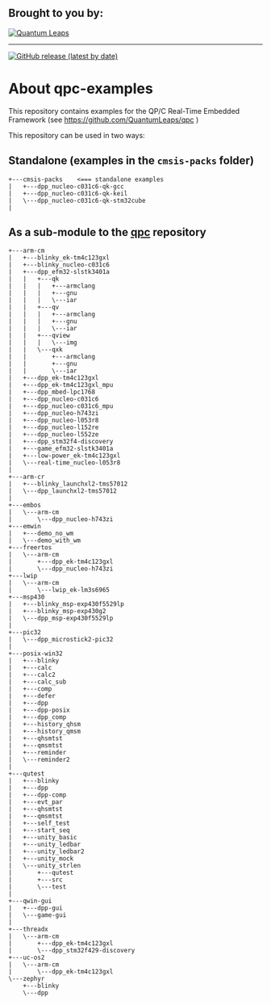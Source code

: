 ## Brought to you by:
[![Quantum Leaps](https://www.state-machine.com/attachments/logo_ql_400.png)](https://www.state-machine.com)
<hr>

[![GitHub release (latest by date)](https://img.shields.io/github/v/release/QuantumLeaps/qpc-examples)](https://github.com/QuantumLeaps/qpc-examples/releases/latest)


# About qpc-examples

This repository contains examples for the QP/C Real-Time Embedded Framework
(see https://github.com/QuantumLeaps/qpc )

This repository can be used in two ways:

## Standalone (examples in the `cmsis-packs` folder)

```
+---cmsis-packs    <=== standalone examples
|   +---dpp_nucleo-c031c6-qk-gcc
|   +---dpp_nucleo-c031c6-qk-keil
|   \---dpp_nucleo-c031c6-qk-stm32cube
|
```

## As a sub-module to the [qpc](https://github.com/QuantumLeaps/qpc) repository

```
+---arm-cm
|   +---blinky_ek-tm4c123gxl
|   +---blinky_nucleo-c031c6
|   +---dpp_efm32-slstk3401a
|   |   +---qk
|   |   |   +---armclang
|   |   |   +---gnu
|   |   |   \---iar
|   |   +---qv
|   |   |   +---armclang
|   |   |   +---gnu
|   |   |   \---iar
|   |   +---qview
|   |   |   \---img
|   |   \---qxk
|   |       +---armclang
|   |       +---gnu
|   |       \---iar
|   +---dpp_ek-tm4c123gxl
|   +---dpp_ek-tm4c123gxl_mpu
|   +---dpp_mbed-lpc1768
|   +---dpp_nucleo-c031c6
|   +---dpp_nucleo-c031c6_mpu
|   +---dpp_nucleo-h743zi
|   +---dpp_nucleo-l053r8
|   +---dpp_nucleo-l152re
|   +---dpp_nucleo-l552ze
|   +---dpp_stm32f4-discovery
|   +---game_efm32-slstk3401a
|   +---low-power_ek-tm4c123gxl
|   \---real-time_nucleo-l053r8
|
+---arm-cr
|   +---blinky_launchxl2-tms57012
|   \---dpp_launchxl2-tms57012
|
+---embos
|   \---arm-cm
|       \---dpp_nucleo-h743zi
+---emwin
|   +---demo_no_wm
|   \---demo_with_wm
+---freertos
|   \---arm-cm
|       +---dpp_ek-tm4c123gxl
|       \---dpp_nucleo-h743zi
+---lwip
|   \---arm-cm
|       \---lwip_ek-lm3s6965
+---msp430
|   +---blinky_msp-exp430f5529lp
|   +---blinky_msp-exp430g2
|   \---dpp_msp-exp430f5529lp
|
+---pic32
|   \---dpp_microstick2-pic32
|
+---posix-win32
|   +---blinky
|   +---calc
|   +---calc2
|   +---calc_sub
|   +---comp
|   +---defer
|   +---dpp
|   +---dpp-posix
|   +---dpp_comp
|   +---history_qhsm
|   +---history_qmsm
|   +---qhsmtst
|   +---qmsmtst
|   +---reminder
|   \---reminder2
|
+---qutest
|   +---blinky
|   +---dpp
|   +---dpp-comp
|   +---evt_par
|   +---qhsmtst
|   +---qmsmtst
|   +---self_test
|   +---start_seq
|   +---unity_basic
|   +---unity_ledbar
|   +---unity_ledbar2
|   +---unity_mock
|   \---unity_strlen
|       +---qutest
|       +---src
|       \---test
|
+---qwin-gui
|   +---dpp-gui
|   \---game-gui
|
+---threadx
|   \---arm-cm
|       +---dpp_ek-tm4c123gxl
|       \---dpp_stm32f429-discovery
+---uc-os2
|   \---arm-cm
|       \---dpp_ek-tm4c123gxl
\---zephyr
    +---blinky
    \---dpp
```
